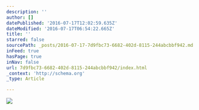 ```yaml
---
description: ''
author: []
datePublished: '2016-07-17T12:02:59.635Z'
dateModified: '2016-07-17T06:54:22.665Z'
title: ''
starred: false
sourcePath: _posts/2016-07-17-7d9fbc73-6682-402d-8115-244abcbbf942.md
inFeed: true
hasPage: true
inNav: false
url: 7d9fbc73-6682-402d-8115-244abcbbf942/index.html
_context: 'http://schema.org'
_type: Article

---
```

![](https://the-grid-user-content.s3-us-west-2.amazonaws.com/f82abaee-708e-4915-931e-940afbef86c4.jpg)